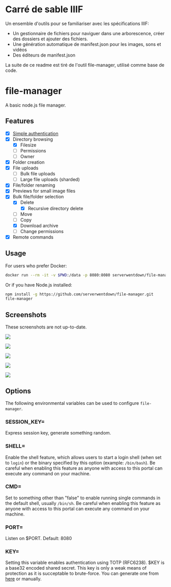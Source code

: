 # Carré de sable IIIF

Un ensemble d'outils pour se familiariser avec les spécifications IIIF:
- Un gestionnaire de fichiers pour naviguer dans une arborescence, créer des dossiers et ajouter des fichiers.
- Une génération automatique de manifest.json pour les images, sons et vidéos
- Des éditeurs de manifest.json

La suite de ce readme est tiré de l'outil file-manager, utilisé comme base de code.

# file-manager

A basic node.js file manager.

## Features

- [x] [Simple authentication](https://github.com/ambrosechua/file-manager#key)
- [x] Directory browsing
  - [x] Filesize
  - [ ] Permissions
  - [ ] Owner
- [x] Folder creation
- [x] File uploads
  - [ ] Bulk file uploads
  - [ ] Large file uploads (sharded)
- [x] File/folder renaming
- [x] Previews for small image files
- [x] Bulk file/folder selection
  - [x] Delete
    - [x] Recursive directory delete
  - [ ] Move
  - [ ] Copy
  - [x] Download archive
  - [ ] Change permissions
- [x] Remote commands

## Usage

For users who prefer Docker:

```zsh
docker run --rm -it -v $PWD:/data -p 8080:8080 serverwentdown/file-manager
```

Or if you have Node.js installed:

```zsh
npm install -g https://github.com/serverwentdown/file-manager.git
file-manager
```

## Screenshots

These screenshots are not up-to-date.

![](https://ambrose.makerforce.io/file-manager/login1.png)

![](https://ambrose.makerforce.io/file-manager/upl2.png)

![](https://ambrose.makerforce.io/file-manager/ls1.png)

![](https://ambrose.makerforce.io/file-manager/rm1.png)

![](https://ambrose.makerforce.io/file-manager/dl1.png)

## Options

The following environmental variables can be used to configure `file-manager`.

### SESSION_KEY=

Express session key, generate something random.

### SHELL=

Enable the shell feature, which allows users to start a login shell (when set to `login`) or the binary specified by this option (example: `/bin/bash`). Be careful when enabling this feature as anyone with access to this portal can execute any command on your machine.

### CMD=

Set to something other than "false" to enable running single commands in the default shell, usually `/bin/sh`. Be careful when enabling this feature as anyone with access to this portal can execute any command on your machine.

### PORT=

Listen on $PORT. Default: 8080

### KEY=

Setting this variable enables authentication using TOTP (RFC6238). $KEY is a base32 encoded shared secret. This key is only a weak means of protection as it is succeptable to brute-force. You can generate one from [here](http://www.xanxys.net/totp/) or manually.
